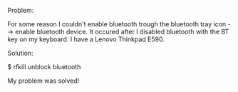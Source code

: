 Problem: 

For some reason I couldn't enable bluetooth trough the bluetooth tray icon --> enable bluetooth device. 
It occured after I disabled bluetooth with the BT key on my keyboard. I  have a Lenovo Thinkpad E590. 

Solution:

$ rfkill unblock bluetooth

My problem was solved!
